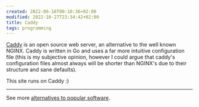 ```yaml
---
created: 2022-06-16T00:10:36+02:00
modified: 2022-10-27T23:34:42+02:00
title: Caddy
tags: programming
---
```


[Caddy](https://caddyserver.com/) is an open source web server, an alternative to the well known NGINX.
Caddy is written in Go and uses a far more intuitive configuration file (this is my subjective opinion, however I could argue that caddy's configuration files almost always will be shorter than NGINX's due to their structure and sane defaults). 

This site runs on Caddy :)

---

See more [alternatives to popular software](/alternatives).
